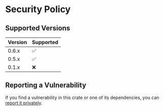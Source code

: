 # Security Policy

## Supported Versions

| Version | Supported |
|---------|-----------|
| 0.6.x   | ✅         |
| 0.5.x   | ✅         |
| 0.1.x   | ❌         |

## Reporting a Vulnerability

If you find a vulnerability in this crate or one of its dependencies, you can [report it privately](https://github.com/clechasseur/wiremock_logical_matchers/security/advisories/new).
